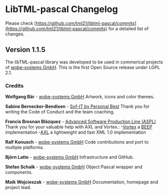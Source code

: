 # LibTML-pascal Changelog #

Please check [https://github.com/tml21/libtml-pascal/commits](https://github.com/tml21/libtml-pascal/commits) for a detailed list of changes.

## Version 1.1.5 ##

The libTML-pascal library was developed to be used in commerical projects of [wobe-systems GmbH](http://www.wobe-team.com). This is the first Open Source release under LGPL 2.1.  

### Credits ###

**Wolfgang Bär** - [wobe-systems GmbH](http://www.wobe-team.com)
Artwork, icons and color themes.

**Sabine Bernecker-Bendixen** - [Sof-IT by Personal Best](http://www.sof-it.de)
Thank you for writing the Code of Conduct and the team coaching.

**Francis Brosnan Blázquez** - [Advanced Software Production Line (ASPL)](http://www.aspl.es/portal/)
Thank you for your valuable help with AXL and Vortex.:
-[Vortex](http://www.aspl.es/vortex) a [BEEP](http://www.beepcore.org) implementation
-[AXL](http://www.aspl.es/axl) a lightweight and fast XML 1.0 implementation

**Ralf Konusch** - [wobe-systems GmbH](http://www.wobe-team.com)
Code contributions and port to multiple platforms.

**Björn Latte** - [wobe-systems GmbH](http://www.wobe-team.com)
Infrastructure and GitHub.

**Stefan Schalk** - [wobe-systems GmbH](http://www.wobe-team.com)
Object Pascal wrapper and components.

**Maik Wojcieszak** - [wobe-systems GmbH](http://www.wobe-team.com)
Documentation, homepage and project lead.